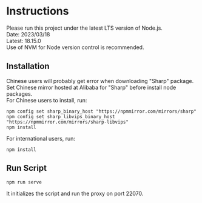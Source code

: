 # Instructions

Please run this project under the latest LTS version of Node.js.  
Date: 2023/03/18  
Latest: 18.15.0  
Use of NVM for Node version control is recommended.

## Installation

Chinese users will probably get error when downloading "Sharp" package.  
Set Chinese mirror hosted at Alibaba for "Sharp" before install node packages.  
For Chinese users to install, run:  

```text
npm config set sharp_binary_host "https://npmmirror.com/mirrors/sharp"
npm config set sharp_libvips_binary_host "https://npmmirror.com/mirrors/sharp-libvips"
npm install
```

For international users, run:  

```text
npm install
```

## Run Script

```text
npm run serve
```

It initializes the script and run the proxy on port 22070.  
